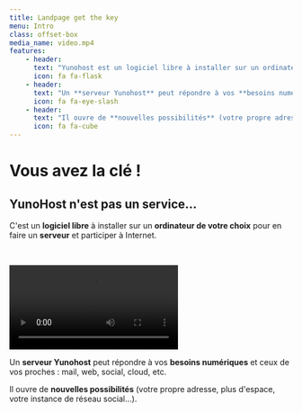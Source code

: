 ```yaml
---
title: Landpage get the key
menu: Intro
class: offset-box
media_name: video.mp4
features:
    - header:
      text: "Yunohost est un logiciel libre à installer sur un ordinateur pour en faire un serveur et participer à Internet."
      icon: fa fa-flask
    - header:
      text: "Un **serveur Yunohost** peut répondre à vos **besoins numériques** et ceux de vos proches : mail, web, social, cloud, etc."
      icon: fa fa-eye-slash
    - header:
      text: "Il ouvre de **nouvelles possibilités** (votre propre adresse, plus d'espace, votre instance de réseau social...)."
      icon: fa fa-cube
---
```


# Vous avez la clé !
## YunoHost n'est pas un service...


C'est un **logiciel libre** à installer sur un **ordinateur de votre choix** pour en faire un **serveur** et participer à Internet.

</br>

![video.mp4](video.mp4)


Un **serveur Yunohost** peut répondre à vos **besoins numériques** et ceux de vos proches : mail, web, social, cloud, etc.

Il ouvre de **nouvelles possibilités** (votre propre adresse, plus d'espace, votre instance de réseau social...).
